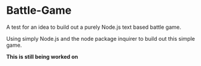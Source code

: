 # Battle-Game

A test for an idea to build out a purely Node.js text based battle game.

Using simply Node.js and the node package inquirer to build out this simple game.

**This is still being worked on**